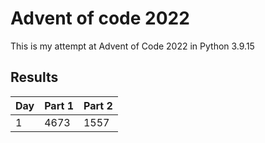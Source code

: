 Advent of code 2022
=
This is my attempt at Advent of Code 2022 in Python 3.9.15

Results
-
| Day | Part 1 | Part 2 |
|-----|:-------|:-------|
| 1   |  4673  |  1557  |
